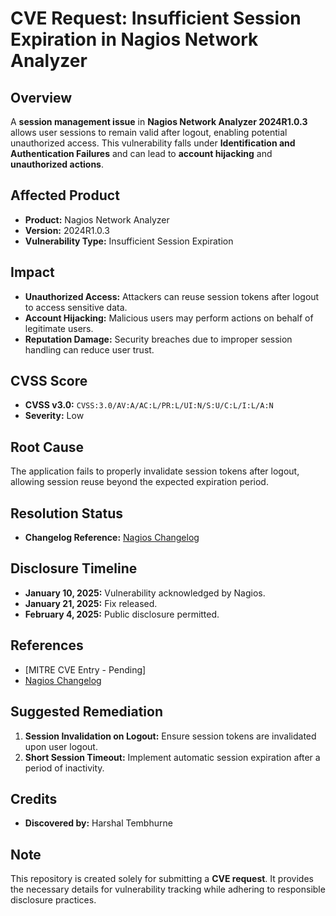 # CVE Request: Insufficient Session Expiration in Nagios Network Analyzer  

## Overview  
A **session management issue** in **Nagios Network Analyzer 2024R1.0.3** allows user sessions to remain valid after logout, enabling potential unauthorized access. This vulnerability falls under **Identification and Authentication Failures** and can lead to **account hijacking** and **unauthorized actions**.  

## Affected Product  
- **Product:** Nagios Network Analyzer  
- **Version:** 2024R1.0.3  
- **Vulnerability Type:** Insufficient Session Expiration  

## Impact  
- **Unauthorized Access:** Attackers can reuse session tokens after logout to access sensitive data.  
- **Account Hijacking:** Malicious users may perform actions on behalf of legitimate users.  
- **Reputation Damage:** Security breaches due to improper session handling can reduce user trust.  

## CVSS Score  
- **CVSS v3.0:** `CVSS:3.0/AV:A/AC:L/PR:L/UI:N/S:U/C:L/I:L/A:N`  
- **Severity:** Low  

## Root Cause  
The application fails to properly invalidate session tokens after logout, allowing session reuse beyond the expected expiration period.  

## Resolution Status  
- **Changelog Reference:** [Nagios Changelog](https://www.nagios.com/changelog/#network-analyzer)  

## Disclosure Timeline  
- **January 10, 2025:** Vulnerability acknowledged by Nagios.  
- **January 21, 2025:** Fix released.  
- **February 4, 2025:** Public disclosure permitted.  

## References  
- [MITRE CVE Entry - Pending]  
- [Nagios Changelog](https://www.nagios.com/changelog/#network-analyzer)  

## Suggested Remediation  
1. **Session Invalidation on Logout:** Ensure session tokens are invalidated upon user logout.  
2. **Short Session Timeout:** Implement automatic session expiration after a period of inactivity.  

## Credits  
- **Discovered by:** Harshal Tembhurne  

## Note  
This repository is created solely for submitting a **CVE request**. It provides the necessary details for vulnerability tracking while adhering to responsible disclosure practices.  
